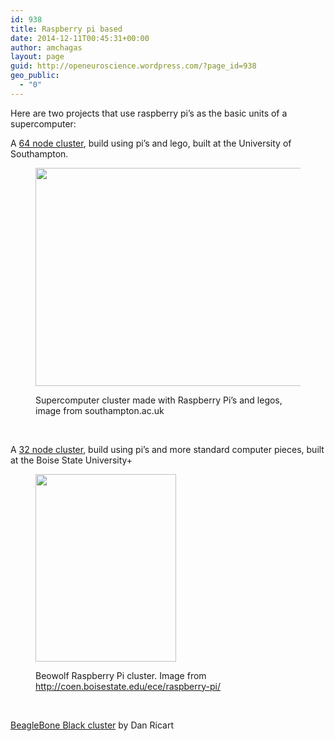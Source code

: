 ```yaml
---
id: 938
title: Raspberry pi based
date: 2014-12-11T00:45:31+00:00
author: amchagas
layout: page
guid: http://openeuroscience.wordpress.com/?page_id=938
geo_public:
  - "0"
---
```

Here are two projects that use raspberry pi&#8217;s as the basic units of a supercomputer:

A [64 node cluster](http://www.southampton.ac.uk/~sjc/raspberrypi/), build using pi’s and lego, built at the University of Southampton.<figure class="wp-caption alignnone">

[<img src="https://i0.wp.com/www.southampton.ac.uk/%7Esjc/raspberrypi/pi_pictures_files/raspberry%20pi%20supercomputer%206.jpg?resize=800%2C349" alt="" width="800" height="349" data-recalc-dims="1" />](https://i0.wp.com/www.southampton.ac.uk/%7Esjc/raspberrypi/pi_pictures_files/raspberry%20pi%20supercomputer%206.jpg)<figcaption class="wp-caption-text">Supercomputer cluster made with Raspberry Pi’s and legos, image from southampton.ac.uk</figcaption></figure> 

&nbsp;

A [32 node cluster](http://coen.boisestate.edu/ece/raspberry-pi/), build using pi’s and more standard computer pieces, built at the Boise State University+<figure class="wp-caption alignnone">

[<img src="https://i0.wp.com/coen.boisestate.edu/ece/files/2013/05/P1010388-225x300.jpg?resize=225%2C300" alt="" width="225" height="300" data-recalc-dims="1" />](https://i0.wp.com/coen.boisestate.edu/ece/files/2013/05/P1010388-225x300.jpg)<figcaption class="wp-caption-text">Beowolf Raspberry Pi cluster. Image from <a href="http://coen.boisestate.edu/ece/raspberry-pi/" rel="nofollow">http://coen.boisestate.edu/ece/raspberry-pi/</a></figcaption></figure> 

&nbsp;

[BeagleBone Black cluster](http://www.linux.com/community/blogs/133-general-linux/748871-building-a-compute-cluster-with-the-beaglebone-black) by Dan Ricart